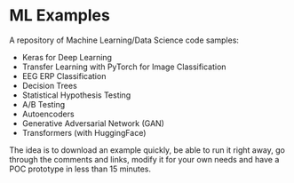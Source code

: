 # ML Examples

A repository of Machine Learning/Data Science code samples: 
  * Keras for Deep Learning
  * Transfer Learning with PyTorch for Image Classification
  * EEG ERP Classification
  * Decision Trees
  * Statistical Hypothesis Testing
  * A/B Testing
  * Autoencoders
  * Generative Adversarial Network (GAN)
  * Transformers (with HuggingFace)

The idea is to download an example quickly, be able to run it right away, go through the comments and links, modify it for your own needs and have a POC prototype in less than 15 minutes.
